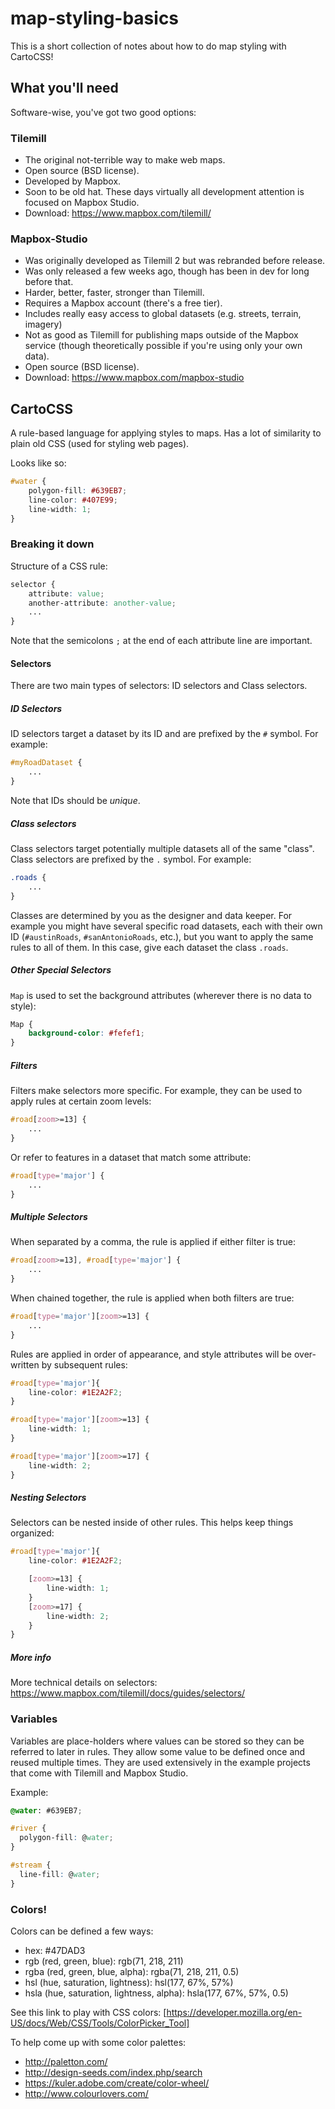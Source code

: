 # map-styling-basics

This is a short collection of notes about how to do map styling with CartoCSS!



## What you'll need

Software-wise, you've got two good options:


### Tilemill

- The original not-terrible way to make web maps.
- Open source (BSD license).
- Developed by Mapbox.
- Soon to be old hat. These days virtually all development attention is focused
  on Mapbox Studio.
- Download: https://www.mapbox.com/tilemill/


### Mapbox-Studio

- Was originally developed as Tilemill 2 but was rebranded before release.
- Was only released a few weeks ago, though has been in dev for long before
  that.
- Harder, better, faster, stronger than Tilemill.
- Requires a Mapbox account (there's a free tier).
- Includes really easy access to global datasets (e.g. streets, terrain,
  imagery)
- Not as good as Tilemill for publishing maps outside of the Mapbox service (though
  theoretically possible if you're using only your own data).
- Open source (BSD license).
- Download: https://www.mapbox.com/mapbox-studio


## CartoCSS

A rule-based language for applying styles to maps. Has a lot of similarity to plain old CSS (used for styling web pages).


Looks like so:

```css
#water {
    polygon-fill: #639EB7;
    line-color: #407E99;
    line-width: 1;
}
```


### Breaking it down

Structure of a CSS rule:

```css
selector {
    attribute: value;
    another-attribute: another-value;
    ...
}
```

Note that the semicolons `;` at the end of each attribute line are important.

#### Selectors

There are two main types of selectors: ID selectors and Class selectors.

##### ID Selectors

ID selectors target a dataset by its ID and are prefixed by the `#` symbol. For
example:

```css
#myRoadDataset {
    ...
}
```

Note that IDs should be *unique*.

##### Class selectors

Class selectors target potentially multiple datasets all of the same "class".
Class selectors are prefixed by the `.` symbol. For example:

```css
.roads {
    ...
}
```

Classes are determined by you as the designer and data keeper. For example you
might have several specific road datasets, each with their own ID
(`#austinRoads`, `#sanAntonioRoads`, etc.), but you want to apply the same rules
to all of them. In this case, give each dataset the class `.roads`.

##### Other Special Selectors

`Map` is used to set the background attributes (wherever there is no
data to style):

```css
Map {
    background-color: #fefef1;
}
```


##### Filters

Filters make selectors more specific. For example, they can be used to apply
rules at certain zoom levels:

```css
#road[zoom>=13] {
    ...
}
```


Or refer to features in a dataset that match some attribute:

```css
#road[type='major'] {
    ...
}
```


##### Multiple Selectors

When separated by a comma, the rule is applied if either filter is true:

```css
#road[zoom>=13], #road[type='major'] {
    ...
}
```


When chained together, the rule is applied when both filters are true:

```css
#road[type='major'][zoom>=13] {
    ...
}
```


Rules are applied in order of appearance, and style attributes will be
over-written by subsequent rules:

```css
#road[type='major']{
    line-color: #1E2A2F2;
}

#road[type='major'][zoom>=13] {
    line-width: 1;
}

#road[type='major'][zoom>=17] {
    line-width: 2;
}
```


##### Nesting Selectors

Selectors can be nested inside of other rules. This helps keep things organized:

```css
#road[type='major']{
    line-color: #1E2A2F2;

    [zoom>=13] {
        line-width: 1;
    }
    [zoom>=17] {
        line-width: 2;
    }
}
```


##### More info

More technical details on selectors: https://www.mapbox.com/tilemill/docs/guides/selectors/




### Variables

Variables are place-holders where values can be stored so they can be referred
to later in rules. They allow some value to be defined once and reused multiple
times. They are used extensively in the example projects that come with Tilemill
and Mapbox Studio.

Example:

```css
@water: #639EB7;

#river {
  polygon-fill: @water;
}

#stream {
  line-fill: @water;
}
```



### Colors!

Colors can be defined a few ways:
 - hex: #47DAD3
 - rgb (red, green, blue): rgb(71, 218, 211)
 - rgba (red, green, blue, alpha): rgba(71, 218, 211, 0.5)
 - hsl (hue, saturation, lightness): hsl(177, 67%, 57%)
 - hsla (hue, saturation, lightness, alpha): hsla(177, 67%, 57%, 0.5)


See this link to play with CSS colors:
[https://developer.mozilla.org/en-US/docs/Web/CSS/Tools/ColorPicker_Tool]


To help come up with some color palettes:
 - http://paletton.com/
 - http://design-seeds.com/index.php/search
 - https://kuler.adobe.com/create/color-wheel/
 - http://www.colourlovers.com/

